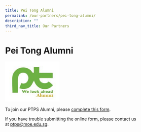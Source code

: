 ```yaml
---
title: Pei Tong Alumni
permalink: /our-partners/pei-tong-alumni/
description: ""
third_nav_title: Our Partners
---
```



# Pei Tong Alumni

<p><a href="https://form.gov.sg/6194842ecdad6700144e5155">
<img src="/images/Our%20Partners/292220_234201243281995_1955975_n.jpg" style="width:35%">
</a></p>


To join our PTPS Alumni, please [complete this form](https://go.gov.sg/ptpsalumniregistration).

If you have trouble submitting the online form, please contact us at [ptps@moe.edu.sg](mailto:ptps@moe.edu.sg).